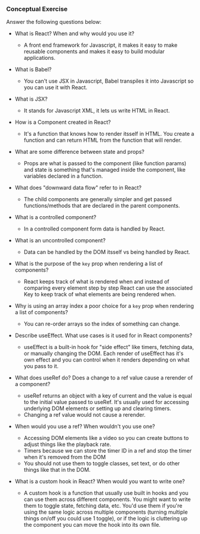 ### Conceptual Exercise

Answer the following questions below:

- What is React? When and why would you use it?
  - A front end framework for Javascript, it makes it easy to make reusable components and makes it easy to build modular applications.

- What is Babel?
  - You can't use JSX in Javascript, Babel transpiles it into Javascript so you can use it with React.

- What is JSX?
  - It stands for Javascript XML, it lets us write HTML in React.

- How is a Component created in React?
  - It's a function that knows how to render itsself in HTML.  You create a function and can return HTML from the function that will render.

- What are some difference between state and props?
  - Props are what is passed to the component (like function params) and state is something that's managed inside the component, like variables declared in a function.

- What does "downward data flow" refer to in React?
  - The child components are generally simpler and get passed functions/methods that are declared in the parent components.

- What is a controlled component?
  - In a controlled component form data is handled by React.

- What is an uncontrolled component?
  - Data can be handled by the DOM itsself vs being handled by React.

- What is the purpose of the `key` prop when rendering a list of components?
  - React keeps track of what is rendered when and instead of comparing every element step by step React can use the associated Key to keep track of what elements are being rendered when.

- Why is using an array index a poor choice for a `key` prop when rendering a list of components?
  - You can re-order arrays so the index of something can change.

- Describe useEffect.  What use cases is it used for in React components?
  - useEffect is a built-in hook for "side effect" like timers, fetching data, or manually changing the DOM.  Each render of useEffect has it's own effect and you can control when it renders depending on what you pass to it.

- What does useRef do?  Does a change to a ref value cause a rerender of a component?
  - useRef returns an object with a key of current and the value is equal to the initial value passed to useRef.  It's usually used for accessing underlying DOM elements or setting up and clearing timers.
  - Changing a ref value would not cause a rerender.

- When would you use a ref? When wouldn't you use one?
  - Accessing DOM elements like a video so you can create buttons to adjust things like the playback rate.  
  - Timers because we can store the timer ID in a ref and stop the timer when it's removed from the DOM
  - You should not use them to toggle classes, set text, or do other things like that in the DOM.

- What is a custom hook in React? When would you want to write one?
  - A custom hook is a function that usually use built in hooks and you can use them across different components.  You might want to write them to toggle state, fetching data, etc.  You'd use them if you're using the same logic across multiple components (turning multiple things on/off you could use 1 toggle), or if the logic is cluttering up the component you can move the hook into its own file.
